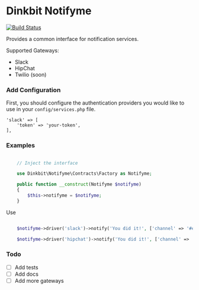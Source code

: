 # Dinkbit Notifyme
[![Build Status](https://img.shields.io/travis/dinkbit/notifyme.svg?style=flat-square)](https://travis-ci.org/dinkbit/notifyme)


Provides a common interface for notification services.

Supported Gateways:
* Slack
* HipChat
* Twilio (soon)

### Add Configuration

First, you should configure the authentication providers you would like to use in your `config/services.php` file.

	'slack' => [
		'token' => 'your-token',
	],

### Examples

```php

	// Inject the interface

	use Dinkbit\Notifyme\Contracts\Factory as Notifyme;

	public function __construct(Notifyme $notifyme)
	{
	    $this->notifyme = $notifyme;
	}

```
Use

```php

	$notifyme->driver('slack')->notify('You did it!', ['channel' => '#everybody']);

	$notifyme->driver('hipchat')->notify('You did it!', ['channel' => 'everybody', 'notify' => true]);

```

### Todo

- [ ] Add tests
- [ ] Add docs
- [ ] Add more gateways